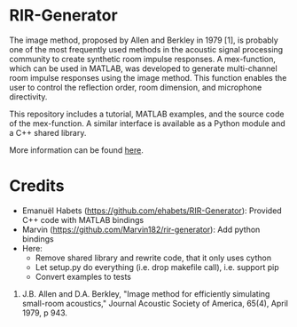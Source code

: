 # RIR-Generator

The image method, proposed by Allen and Berkley in 1979 [1], is probably one of the most frequently used methods in the acoustic signal processing community to create synthetic room impulse responses. 
A mex-function, which can be used in MATLAB, was developed to generate multi-channel room impulse responses using the image method. 
This function enables the user to control the reflection order, room dimension, and microphone directivity. 

This repository includes a tutorial, MATLAB examples, and the source code of the mex-function.
A similar interface is available as a Python module and a C++ shared library.

More information can be found [here](https://www.audiolabs-erlangen.de/fau/professor/habets/software/rir-generator).

# Credits

 - Emanuël Habets (https://github.com/ehabets/RIR-Generator): Provided C++ code with MATLAB bindings
 - Marvin (https://github.com/Marvin182/rir-generator): Add python bindings
 - Here:
   - Remove shared library and rewrite code, that it only uses cython
   - Let setup.py do everything (i.e. drop makefile call), i.e. support pip 
   - Convert examples to tests
 

1. J.B. Allen and D.A. Berkley, "Image method for efficiently simulating small-room acoustics," Journal Acoustic Society of America, 65(4), April 1979, p 943.
